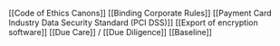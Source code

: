 
[[Code of Ethics Canons]]
[[Binding Corporate Rules]]
[[Payment Card Industry Data Security Standard (PCI DSS)]]
[[Export of encryption software]]
[[Due Care]] / [[Due Diligence]]
[[Baseline]]

